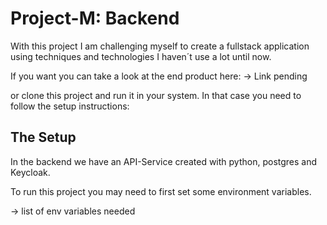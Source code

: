 
<H1>Project-M: Backend</H1>
With this project I am challenging myself to create a fullstack application using techniques and technologies I haven´t use a lot until now.

If you want you can take a look at the end product here:
-> Link pending 

or clone this project and run it in your system. In that case you need to follow the setup instructions:

<H2>The Setup</H2>

In the backend we have an API-Service created with python, postgres and Keycloak.

To run this project you may need to first set some environment variables.

-> list of env variables needed

